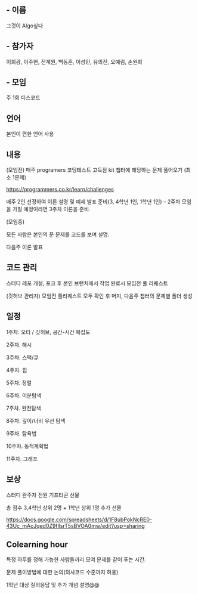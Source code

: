 ## - 이름
그것이 Algo싶다
## - 참가자
이희광, 이주현, 전계원, 백동훈, 이성민, 유의진, 오예림, 손원희
## - 모임
주 1회 디스코드
## 언어
본인이 편한 언어 사용
## 내용 
(모임전) 매주 programers 코딩테스트 고득점 kit 챕터에 해당하는 문제 풀어오기 (최소 1문제)


https://programmers.co.kr/learn/challenges


매주 2인 선정하여 이론 설명 및 예제 발표 준비(3, 4학년 1인, 1학년 1인) – 2주차 모임을 가질 예정이라면 3주차 이론을 준비.


(모임중) 


모든 사람은 본인의 푼 문제를 코드를 보며 설명.


다음주 이론 발표


## 코드 관리 
스터디 레포 개설, 포크 후 본인 브랜치에서 작업 완료시 모임전 풀 리퀘스트


(깃허브 관리자) 모임전 풀리퀘스트 모두 확인 후 머지, 다음주 챕터의 문제별 폴더 생성

## 일정
1주차. 오티 / 깃허브, 공간-시간 복잡도


2주차. 해시

3주차. 스택/큐


4주차. 힙


5주차. 정렬


6주차. 이분탐색


7주차. 완전탐색


8주차. 깊이/너비 우선 탐색


9주차. 탐욕법


10주차. 동적계획법


11주차. 그래프

## 보상
스터디 완주자 전원 기프티콘 선물


총 점수 3,4학년 상위 2명 + 1학년 상위 1명 추가 선물


https://docs.google.com/spreadsheets/d/1F8ubPokNcRE0-43Uc_mAcJqed0Z9fllsrT5sBVOA0mw/edit?usp=sharing 

## Colearning hour
특정 하루를 정해 가능한 사람들끼리 모여 문제를 같이 푸는 시간.


문제 풀이방법에 대한 논의(의사코드 수준까지 허용)


1학년 대상 질의응답 및 추가 개념 설명@@
